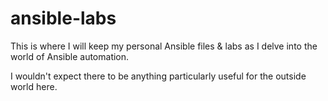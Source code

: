 # ansible-labs

This is where I will keep my personal Ansible files & labs as I delve into the world of Ansible automation.

I wouldn't expect there to be anything particularly useful for the outside world here.
